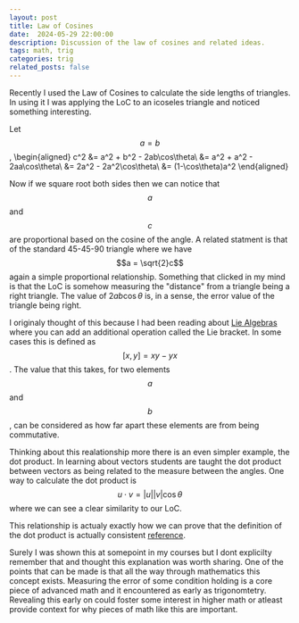 ```yaml
---
layout: post
title: Law of Cosines
date:  2024-05-29 22:00:00
description: Discussion of the law of cosines and related ideas.
tags: math, trig
categories: trig
related_posts: false
---
```


Recently I used the Law of Cosines to calculate the side lengths of triangles. In using it I was applying the LoC to an icoseles triangle and noticed something interesting.

Let $$a = b$$,
\begin{aligned}
c^2 &= a^2 + b^2 - 2ab\cos\theta\\
&= a^2 + a^2 - 2aa\cos\theta\\
&= 2a^2 - 2a^2\cos\theta\\
&= (1-\cos\theta)a^2
\end{aligned}

Now if we square root both sides then we can notice that $$a$$ and $$c$$ are proportional based on the cosine of the angle. A related statment is that of the standard 45-45-90 triangle where we have $$a = \sqrt{2}c$$ again a simple proportional relationship. Something that clicked in my mind is that the LoC is somehow measuring the "distance" from a triangle being a right triangle. The value of $2ab\cos\theta$ is, in a sense, the error value of the triangle being right.

I originaly thought of this because I had been reading about [Lie Algebras](https://en.wikipedia.org/wiki/Lie_algebra#Basic_examples) where you can add an additional operation called the Lie bracket. In some cases this is defined as $$[x,y] = xy-yx$$. The value that this takes, for two elements $$a$$ and $$b$$, can be considered as how far apart these elements are from being commutative.

Thinking about this realationship more there is an even simpler example, the dot product. In learning about vectors students are taught the dot product between vectors as being related to the measure between the angles. One way to calculate the dot product is $$u \cdot v = |u||v|\cos\theta$$ where we can see a clear similarity to our LoC.

This relationship is actualy exactly how we can prove that the definition of the dot product is actually consistent [reference](https://www.mit.edu/~hlb/StantonGrant/18.02/details/tex/lec1snip2-dotprod.pdf).

Surely I was shown this at somepoint in my courses but I dont explicilty remember that and thought this explanation was worth sharing. One of the points that can be made is that all the way through mathematics this concept exists. Measuring the error of some condition holding is a core piece of advanced math and it encountered as early as trigonomtetry. Revealing this early on could foster some interest in higher math or atleast provide context for why pieces of math like this are important.
